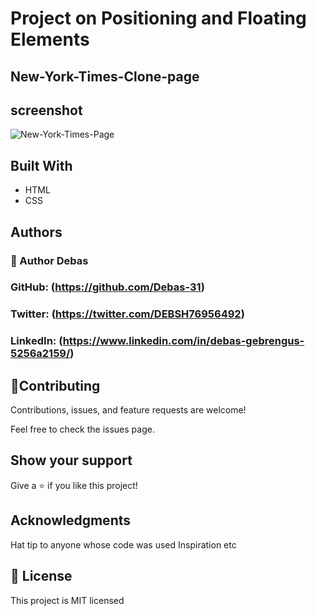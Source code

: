 # Project on Positioning and Floating Elements

## New-York-Times-Clone-page

## screenshot

![New-York-Times-Page](https://user-images.githubusercontent.com/65129228/112688466-f78feb00-8e89-11eb-842a-f8cf0dff901a.JPG "New York Times Home page")

## Built With

- HTML
- CSS

## Authors

### 👤 Author Debas

### GitHub: (https://github.com/Debas-31)

### Twitter: (https://twitter.com/DEBSH76956492)

### LinkedIn: (https://www.linkedin.com/in/debas-gebrengus-5256a2159/)

## 🤝Contributing

Contributions, issues, and feature requests are welcome!

Feel free to check the issues page.

## Show your support

Give a ⭐️ if you like this project!

## Acknowledgments

Hat tip to anyone whose code was used
Inspiration
etc

## 📝 License

This project is MIT licensed
